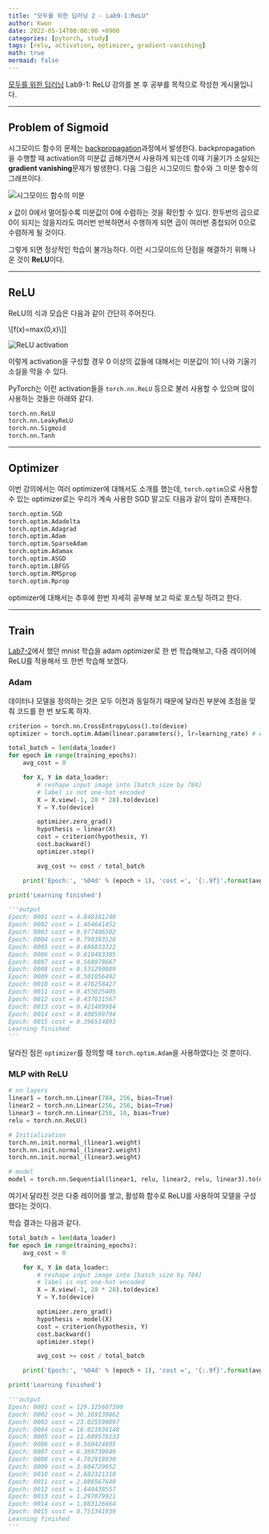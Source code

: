 ```yaml
---
title: "모두를 위한 딥러닝 2 - Lab9-1:ReLU"
author: Kwon
date: 2022-05-14T00:00:00 +0900
categories: [pytorch, study]
tags: [relu, activation, optimizer, gradient-vanishing]
math: true
mermaid: false
---
```


[모두를 위한 딥러닝](https://deeplearningzerotoall.github.io/season2/lec_pytorch.html) Lab9-1: ReLU 강의를 본 후 공부를 목적으로 작성한 게시물입니다.

***

## Problem of Sigmoid

시그모이드 함수의 문제는 [backpropagation](http://qja1998.github.io/2022/05/13/backpropagation/)과정에서 발생한다.
backpropagation을 수행할 때 activation의 미분값 곱해가면서 사용하게 되는데 이때 기울기가 소실되는 **gradient vanishing**문제가 발생한다. 다음 그림은 시그모이드 함수와 그 미분 함수의 그래프이다.

![시그모이드 함수의 미분](/posting_imgs/lab9-1-1.png)

$x$ 값이 0에서 멀어질수록 미분값이 0에 수렴하는 것을 확인할 수 있다. 한두번의 곱으로 0이 되지는 않을지라도 여러번 반복하면서 수행하게 되면 곱이 여러번 중첩되어 0으로 수렴하게 될 것이다.

그렇게 되면 정상적인 학습이 불가능하다. 이런 시그모이드의 단점을 해결하기 위해 나온 것이 **ReLU**이다.

***

## ReLU

ReLU의 식과 모습은 다음과 같이 간단히 주어진다.

\\[f(x)=max(0,x)\\]]

![ReLU activation](/posting_imgs/lab9-1-2.png)

이렇게 activation을 구성할 경우 0 이상의 값들에 대해서는 미분값이 1이 나와 기울기 소실을 막을 수 있다.

PyTorch는 이런 activation들을 `torch.nn.ReLU` 등으로 불러 사용할 수 있으며 많이 사용하는 것들은 아래와 같다.

```python
torch.nn.ReLU
torch.nn.LeakyReLU
torch.nn.Sigmoid
torch.nn.Tanh
```

***

## Optimizer

이번 강의에서는 여러 optimizer에 대해서도 소개를 했는데, `torch.optim`으로 사용할 수 있는 optimizer로는 우리가 계속 사용한 SGD 말고도 다음과 같이 많이 존재한다.

```python
torch.optim.SGD
torch.optim.Adadelta
torch.optim.Adagrad
torch.optim.Adam
torch.optim.SparseAdam
torch.optim.Adamax
torch.optim.ASGD
torch.optim.LBFGS
torch.optim.RMSprop
torch.optim.Rprop
```

optimizer에 대해서는 추후에 한번 자세히 공부해 보고 따로 포스팅 하려고 한다.

***

## Train

[Lab7-2](https://qja1998.github.io/2022/05/10/dlZeroToAll-PyTorch-7-2/)에서 했던 mnist 학습을 adam optimizer로 한 번 학습해보고, 다중 레이어에 ReLU를 적용해서 또 한번 학습해 보겠다.

### Adam

데이터나 모델을 정의하는 것은 모두 이전과 동일하기 때문에 달라진 부분에 초점을 맞춰 코드를 한 번 보도록 하자.

```python
criterion = torch.nn.CrossEntropyLoss().to(device)
optimizer = torch.optim.Adam(linear.parameters(), lr=learning_rate) # Adam optimizer

total_batch = len(data_loader)
for epoch in range(training_epochs):
    avg_cost = 0

    for X, Y in data_loader:
        # reshape input image into [batch_size by 784]
        # label is not one-hot encoded
        X = X.view(-1, 28 * 28).to(device)
        Y = Y.to(device)

        optimizer.zero_grad()
        hypothesis = linear(X)
        cost = criterion(hypothesis, Y)
        cost.backward()
        optimizer.step()

        avg_cost += cost / total_batch

    print('Epoch:', '%04d' % (epoch + 1), 'cost =', '{:.9f}'.format(avg_cost))

print('Learning finished')

'''output
Epoch: 0001 cost = 4.848181248
Epoch: 0002 cost = 1.464641452
Epoch: 0003 cost = 0.977406502
Epoch: 0004 cost = 0.790303528
Epoch: 0005 cost = 0.686833322
Epoch: 0006 cost = 0.618483305
Epoch: 0007 cost = 0.568978667
Epoch: 0008 cost = 0.531290889
Epoch: 0009 cost = 0.501056492
Epoch: 0010 cost = 0.476258427
Epoch: 0011 cost = 0.455025405
Epoch: 0012 cost = 0.437031567
Epoch: 0013 cost = 0.421489984
Epoch: 0014 cost = 0.408599794
Epoch: 0015 cost = 0.396514893
Learning finished
'''
```

달라진 점은 `optimizer`를 정의할 때 `torch.optim.Adam`을 사용하였다는 것 뿐이다.

### MLP with ReLU

```python
# nn layers
linear1 = torch.nn.Linear(784, 256, bias=True)
linear2 = torch.nn.Linear(256, 256, bias=True)
linear3 = torch.nn.Linear(256, 10, bias=True)
relu = torch.nn.ReLU()

# Initialization
torch.nn.init.normal_(linear1.weight)
torch.nn.init.normal_(linear2.weight)
torch.nn.init.normal_(linear3.weight)

# model
model = torch.nn.Sequential(linear1, relu, linear2, relu, linear3).to(device)
```

여기서 달라진 것은 다중 레이어를 쌓고, 활성화 함수로 ReLU를 사용하여 모델을 구성했다는 것이다.

학습 결과는 다음과 같다.

```python
total_batch = len(data_loader)
for epoch in range(training_epochs):
    avg_cost = 0

    for X, Y in data_loader:
        # reshape input image into [batch_size by 784]
        # label is not one-hot encoded
        X = X.view(-1, 28 * 28).to(device)
        Y = Y.to(device)

        optimizer.zero_grad()
        hypothesis = model(X)
        cost = criterion(hypothesis, Y)
        cost.backward()
        optimizer.step()

        avg_cost += cost / total_batch

    print('Epoch:', '%04d' % (epoch + 1), 'cost =', '{:.9f}'.format(avg_cost))

print('Learning finished')

'''output
Epoch: 0001 cost = 129.325607300
Epoch: 0002 cost = 36.169139862
Epoch: 0003 cost = 23.025590897
Epoch: 0004 cost = 16.021036148
Epoch: 0005 cost = 11.609578133
Epoch: 0006 cost = 8.560424805
Epoch: 0007 cost = 6.369730949
Epoch: 0008 cost = 4.782918930
Epoch: 0009 cost = 3.604729652
Epoch: 0010 cost = 2.682321310
Epoch: 0011 cost = 2.086567640
Epoch: 0012 cost = 1.640438557
Epoch: 0013 cost = 1.297079921
Epoch: 0014 cost = 1.083126664
Epoch: 0015 cost = 0.751341939
Learning finished
'''
```